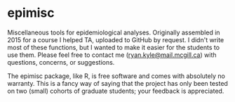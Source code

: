 # epimisc
Miscellaneous tools for epidemiological analyses. Originally assembled in 2015 for a course I helped TA, uploaded to GitHub by request. I didn't write most of these functions, but I wanted to make it easier for the students to use them. Please feel free to contact me (ryan.kyle@mail.mcgill.ca) with questions, concerns, or suggestions. 

The epimisc package, like R, is free software and comes with absolutely no warranty. This is a fancy way of saying that the project has only been tested on two (small) cohorts of graduate students; your feedback is appreciated.
